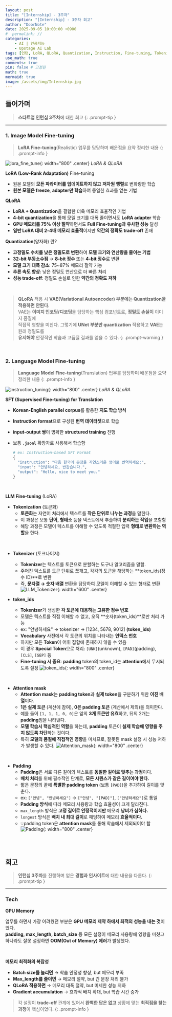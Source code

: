 ```yaml
---
layout: post
title: "[Internship] - 3주차"
description: "[Internship] - 3주차 회고"
author: "DoorNote"
date: 2025-09-05 10:00:00 +0900
#  permalink: //
categories:
    - AI | 인공지능
    - Upstage AI Lab
tags: [인턴, LoRA, QLoRA, Quantization, Instruction, Fine-tuning, Tokenizer, token_ids, Attention mask, Padding]
use_math: true
comments: true
pin: false # 고정핀
math: true
mermaid: true
image: /assets/img/Internship.jpg
---
```


## 들어가며

> **스타트업 인턴십 3주차**에 대한 회고
{: .prompt-tip }

---

### 1. Image Model Fine-tuning

> **LoRA Fine-tuning**(Realistic) 업무를 담당하며 배운점을 요약 정리한 내용
{: .prompt-info }

![lora_fine_tune](/assets/img/lora_fine_tune.png){: width="800" .center}
_LoRA & QLoRA_

**LoRA (Low-Rank Adaptation)** Fine-tuning

- 원본 모델의 **모든 파라미터를 업데이트하지 않고** **저차원 행렬**로 변화량만 학습
- **원본 모델은 freeze**, **adapter만 학습**하여 동일한 효과를 얻는 기법

**QLoRA**

- **LoRA + Quantization**을 결합한 더욱 메모리 효율적인 기법
- **4-bit quantization**을 통해 모델 크기를 대폭 줄이면서도 **LoRA adapter** 학습
- **GPU 메모리를 75% 이상 절약**하면서도 **Full Fine-tuning과 유사한 성능** 달성
- **일반 LoRA 대비 2-4배 메모리 효율적**이지만 **약간의 정확도 trade-off** 존재

**Quantization**(양자화) 란?

- **고정밀도 수치를 낮은 정밀도로 변환**하여 **모델 크기와 연산량을 줄이는 기법**
- **32-bit 부동소수점** → **8-bit 정수** 또는 **4-bit 정수**로 변환
- **모델 크기 대폭 감소**: 75~87% 메모리 절약 가능
- **추론 속도 향상**: 낮은 정밀도 연산으로 더 빠른 처리
- **성능 trade-off**: 정밀도 손실로 인한 **약간의 정확도 저하** 

<br>

> **QLoRA** 적용 시 **VAE(Variational Autoencoder) 부분에는 Quantization을 적용하면 안된다**.  
> VAE는 **이미지 인코딩/디코딩**을 담당하는 핵심 컴포넌트로, **정밀도 손실이** 이미지 품질에  
> 직접적 영향을 미친다. 그렇기에 **UNet 부분만 quantization** 적용하고 **VAE**는 원래 정밀도를  
> **유지해야** 안정적인 학습과 고품질 결과를 얻을 수 있다.
{: .prompt-warning }

<br>

### 2. Language Model Fine-tuning

> **Language Model Fine-tuning**(Translation) 업무를 담당하며 배운점을 요약 정리한 내용
{: .prompt-info }

![instruction_tuning](/assets/img/instruction_tuning.png){: width="800" .center}
_LoRA & QLoRA_

**SFT (Supervised Fine-tuning) for Translation**

- **Korean-English parallel corpus**를 활용한 **지도 학습 방식**
- **Instruction format**으로 구성된 **번역 데이터셋**으로 학습
- **input-output 쌍**이 명확한 **structured training** 진행
- 보통 **`.jsonl`** 확장자로 사용해서 학습함

  ```python
  # ex: Instruction-based SFT Format
  {
    "instruction": "다음 한국어 문장을 자연스러운 영어로 번역하세요:",
    "input": "안녕하세요, 반갑습니다.",
    "output": "Hello, nice to meet you."
  }
  ```

<br>

**LLM Fine-tuning** (LoRA)

- **Tokenization** (토큰화)
  - **토큰화**는 자연어 처리에서 텍스트를 **작은 단위로 나누는 과정**을 말한다.
  - 이 과정은 보통 **단어, 형태소** 등을 텍스트에서 추출하여 **분리하는 작업**을 포함함
  - 해당 과정은 모델이 텍스트를 이해할 수 있도록 적절한 입력 **형태로 변환하는 역할**을 한다.

<br>

- **Tokenizer** (토크나이저)
  - **Tokenizer**는 텍스트를 토큰으로 분할하는 도구나 알고리즘을 말함. 
  - 주어진 텍스트를 토큰 단위로 쪼개고, 각각의 토큰을 해당하는 **token_ids(정수 ID)**로 변환
  - 즉, **문자열 → 숫자 배열** 변환을 담당하여 모델이 이해할 수 있는 형태로 변환
    ![LLM_Tokenizer](/assets/img/LLM_Tokenizer.png){: width="600" .center}

- **token_ids**
  - **Tokenizer**가 생성한 **각 토큰에 대응하는 고유한 정수 번호**
  - 모델은 텍스트를 직접 이해할 수 없고, 오직 **숫자(token_ids)**로만 처리 가능
  - ex: "안녕하세요" → tokenizer → [1234, 5678, 9012] **(token_ids)**
  - **Vocabulary** 사전에서 각 토큰의 위치를 나타내는 **인덱스 번호**
  - 하지만 모든 **Token**이 어휘 집합에 존재하지 않을 수 있음
  - 이 경우 **Special Token**으로 처리: `[UNK]`(unknown), `[PAD]`(padding), `[CLS]`, `[SEP]` 등
  - **Fine-tuning 시 중요**: **padding** token의 token_id는 **attention**에서 무시되도록 설정
  ![token_ids](/assets/img/token_ids.png){: width="800" .center}

<br>

- **Attention mask**
  - **Attention mask**는 **padding token**과 **실제 token**을 구분하기 위한 **이진 배열**이다.
  - **1은 실제 토큰** (계산에 참여), **0은 padding 토큰** (계산에서 제외)을 의미한다.
  - 예를 들어 `[1, 1, 1, 0, 0]`은 앞의 **3개 토큰만 유효**하고, 뒤의 2개는 **padding**임을 나타낸다.
  - **모델 학습시 핵심적인 역할**을 하는데, **padding** 토큰이 **실제 학습에 영향을 주지 않도록 차단**하는 것이다.
  - 특히 **모델의 품질에 직접적인 영향**을 미치므로, 잘못된 mask 설정 시 성능 저하가 발생할 수 있다.
  ![Attention_mask](/assets/img/Attention_mask.png){: width="800" .center}

<br>

- **Padding**
  - **Padding**은 서로 다른 길이의 텍스트를 **동일한 길이로 맞추는 과정**이다.
  - **배치 처리**를 위해 필수적인 단계로, **모든 시퀀스가 같은 길이여야 한다.**
  - 짧은 문장의 끝에 **특별한 padding token** (보통 `[PAD]`)을 추가하여 길이를 맞춘다.
  - ex: `["안녕", "안녕하세요"]` → `["안녕", "[PAD]"]`, `["안녕하세요"]`로 통일
  - **Padding 방식**에 따라 메모리 사용량과 학습 효율성이 크게 달라진다.
  - `max_length` 방식은 **고정 길이로 안정적이지만** 메모리 **낭비가 심하다.**
  - `longest` 방식은 **배치 내 최대 길이**로 패딩하여 메모리 **효율적이다.**
  - 💡padding token은 **attention mask**를 통해 학습에서 제외되어야 함
  ![Padding](/assets/img/Padding.png){: width="800" .center}

<br>
<br>

## 회고

> **인턴십 3주차**를 진행하며 얻은 **경험과 인사이트**에 대한 내용을 다룬다.
{: .prompt-tip }

---

### Tech

**GPU Memory**

업무를 하면서 가장 어려웠던 부분은 **GPU 메모리 제약 하에서 최적의 성능을 내는 것**이었다.  
**padding, max_length, batch_size** 등 모든 설정이 메모리 사용량에 영향을 미쳤고  
하나라도 잘못 설정하면 **OOM(Out of Memory) 에러**가 발생했다.

<br>

**메모리 최적화의 복잡성**

- **Batch size를 늘리면** → 학습 안정성 향상, but 메모리 부족
- **Max_length를 줄이면** → 메모리 절약, but 긴 문장 처리 불가
- **QLoRA 적용하면** → 메모리 대폭 절약, but 미세한 성능 저하
- **Gradient accumulation** → 효과적 배치 확대, but 학습 시간 증가

> 각 설정이 **trade-off** 관계에 있어서 **완벽한 답은 없고** 상황에 맞는 **최적점을 찾는 과정**이 핵심이었다. 
{: .prompt-info }